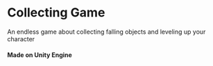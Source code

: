 # Collecting Game
An endless game about collecting falling objects 
and leveling up your character

#### Made on Unity Engine

